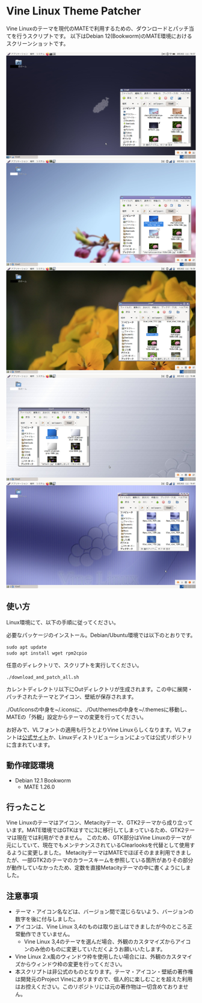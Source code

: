 Vine Linux Theme Patcher
==================================
Vine Linuxのテーマを現代のMATEで利用するための、ダウンロードとパッチ当てを行うスクリプトです。
以下はDebian 12(Bookworm)のMATE環境におけるスクリーンショットです。

![Vine Linux 6.x風](images/vl6.jpg)
![Vine Linux 5.x風](images/vl5.jpg)
![Vine Linux 4.x風](images/vl4.jpg)
![Vine Linux 3.x風](images/vl3.jpg)
![Vine Linux 2.x風](images/vl2.jpg)

使い方
----------------------------------
Linux環境にて、以下の手順に従ってください。

必要なパッケージのインストール。Debian/Ubuntu環境では以下のとおりです。
```
sudo apt update
sudo apt install wget rpm2cpio
```

任意のディレクトリで、スクリプトを実行してください。
```
./download_and_patch_all.sh
```

カレントディレクトリ以下にOutディレクトリが生成されます。この中に展開・パッチされたテーマとアイコン、壁紙が保存されます。

./Out/iconsの中身を~/.iconsに、./Out/themesの中身を~/.themesに移動し、MATEの「外観」設定からテーマの変更を行ってください。

お好みで、VLフォントの適用も行うとよりVine Linuxらしくなります。VLフォントは[公式サイト](http://vlgothic.dicey.org/)か、Linuxディストリビューションによっては公式リポジトリに含まれています。


動作確認環境
----------------------------------
* Debian 12.1 Bookworm
    * MATE 1.26.0

行ったこと
----------------------------------
Vine Linuxのテーマはアイコン、Metacityテーマ、GTK2テーマから成り立っています。MATE環境ではGTKはすでに3に移行してしまっているため、GTK2テーマは現在では利用ができません。
このため、GTK部分はVine Linuxのテーマが元にしていて、現在でもメンテナンスされているClearlooksを代替として使用するように変更しました。
MetacityテーマはMATEでほぼそのまま利用できましたが、一部GTK2のテーマのカラースキームを参照している箇所がありその部分が動作していなかったため、定数を直接Metacityテーマの中に書くようにしました。


注意事項
----------------------------------
* テーマ・アイコン名などは、バージョン間で混じらないよう、バージョンの数字を後に付与しました。
* アイコンは、Vine Linux 3,4のものは取り出しはできましたが今のところ正常動作できていません。
    * Vine Linux 3,4のテーマを選んだ場合、外観のカスタマイズからアイコンのみ他のものに変更していただくようお願いいたします。
* Vine Linux 2.x風のウィンドウ枠を使用したい場合には、外観のカスタマイズからウィンドウ枠の変更を行ってください。
* 本スクリプトは非公式のものとなります。テーマ・アイコン・壁紙の著作権は開発元のProject Vineにありますので、個人的に楽しむことを超えた利用はお控えください。このリポジトリには元の著作物は一切含めておりません。

